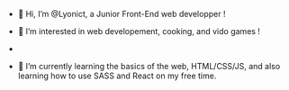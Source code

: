 - 👋 Hi, I’m @Lyonict, a Junior Front-End web developper !

- 👀 I’m interested in web developement, cooking, and vido games !
- 
- 🌱 I’m currently learning the basics of the web, HTML/CSS/JS, and also learning how to use SASS and React on my free time.

<!---
Lyonict/Lyonict is a ✨ special ✨ repository because its `README.md` (this file) appears on your GitHub profile.
You can click the Preview link to take a look at your changes.
--->
